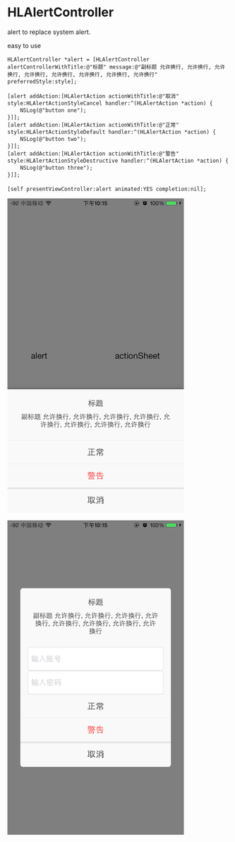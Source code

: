 # HLAlertController
alert to replace system alert.

easy to use

    HLAlertController *alert = [HLAlertController alertControllerWithTitle:@"标题" message:@"副标题 允许换行, 允许换行, 允许换行, 允许换行, 允许换行, 允许换行, 允许换行, 允许换行" preferredStyle:style];
    
    [alert addAction:[HLAlertAction actionWithTitle:@"取消" style:HLAlertActionStyleCancel handler:^(HLAlertAction *action) {
        NSLog(@"button one");
    }]];
    [alert addAction:[HLAlertAction actionWithTitle:@"正常" style:HLAlertActionStyleDefault handler:^(HLAlertAction *action) {
        NSLog(@"button two");
    }]];
    [alert addAction:[HLAlertAction actionWithTitle:@"警告" style:HLAlertActionStyleDestructive handler:^(HLAlertAction *action) {
        NSLog(@"button three");
    }]];
    
    [self presentViewController:alert animated:YES completion:nil];
    
![alt text](https://github.com/JustString/HLAlertController/blob/master/snap1.PNG "alert")

![alt text](https://github.com/JustString/HLAlertController/blob/master/snap2.PNG "actionSheet")

